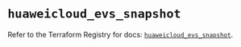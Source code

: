 # `huaweicloud_evs_snapshot`

Refer to the Terraform Registry for docs: [`huaweicloud_evs_snapshot`](https://registry.terraform.io/providers/huaweicloud/huaweicloud/1.71.1/docs/resources/evs_snapshot).
